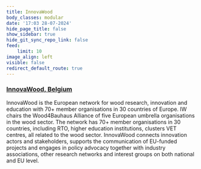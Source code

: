 ```yaml
---
title: InnovaWood
body_classes: modular
date: '17:03 28-07-2024'
hide_page_title: false
show_sidebar: true
hide_git_sync_repo_link: false
feed:
    limit: 10
image_align: left
visible: false
redirect_default_route: true
---
```


### [InnovaWood, Belgium](https://innovawood.com)

InnovaWood is the European network for wood research, innovation and education with 70+ member organisations in 30 countries of Europe. IW chairs the Wood4Bauhaus Alliance of five European umbrella organisations in the wood sector. The network has 70+ member organisations in 30 countries, including RTO, higher education institutions, clusters VET centres, all related to the wood sector. InnovaWood connects innovation actors and stakeholders, supports the communication of EU-funded projects and engages in policy advocacy together with industry associations, other research networks and interest groups on both national and EU level.